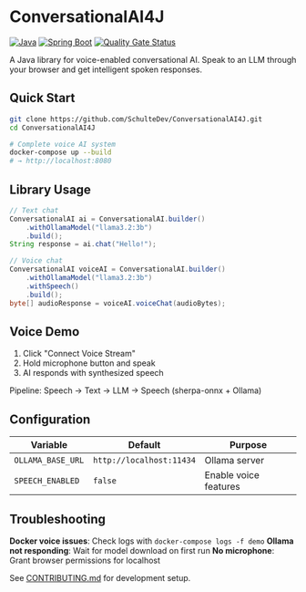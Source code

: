 # ConversationalAI4J

[![Java](https://img.shields.io/badge/Java-21-orange.svg)](https://openjdk.java.net/)
[![Spring Boot](https://img.shields.io/badge/Spring%20Boot-3.3.0-brightgreen.svg)](https://spring.io/projects/spring-boot)
[![Quality Gate Status](https://sonarcloud.io/api/project_badges/measure?project=SchulteDev_ConversationalAI4J&metric=alert_status&token=d82a94ffeaa4b434396b27080eab2189e4b032e8)](https://sonarcloud.io/summary/new_code?id=SchulteDev_ConversationalAI4J)

A Java library for voice-enabled conversational AI. Speak to an LLM through your browser and get
intelligent spoken responses.

## Quick Start

```bash
git clone https://github.com/SchulteDev/ConversationalAI4J.git
cd ConversationalAI4J

# Complete voice AI system
docker-compose up --build
# → http://localhost:8080
```

## Library Usage

```java
// Text chat
ConversationalAI ai = ConversationalAI.builder()
    .withOllamaModel("llama3.2:3b")
    .build();
String response = ai.chat("Hello!");

// Voice chat
ConversationalAI voiceAI = ConversationalAI.builder()
    .withOllamaModel("llama3.2:3b")
    .withSpeech()
    .build();
byte[] audioResponse = voiceAI.voiceChat(audioBytes);
```

## Voice Demo

1. Click "Connect Voice Stream"
2. Hold microphone button and speak
3. AI responds with synthesized speech

Pipeline: Speech → Text → LLM → Speech (sherpa-onnx + Ollama)

## Configuration

| Variable          | Default                  | Purpose               |
|-------------------|--------------------------|-----------------------|
| `OLLAMA_BASE_URL` | `http://localhost:11434` | Ollama server         |
| `SPEECH_ENABLED`  | `false`                  | Enable voice features |

## Troubleshooting

**Docker voice issues**: Check logs with `docker-compose logs -f demo`
**Ollama not responding**: Wait for model download on first run
**No microphone**: Grant browser permissions for localhost

See [CONTRIBUTING.md](CONTRIBUTING.md) for development setup.
